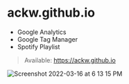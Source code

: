 # ackw.github.io
* Google Analytics 
* Google Tag Manager
* Spotify Playlist
> Available: https://ackw.github.io 

![Screenshot 2022-03-16 at 6 13 15 PM](https://user-images.githubusercontent.com/69747121/158567748-dfcd59dc-89d0-4b14-8279-e6f2a34a86dc.png)
